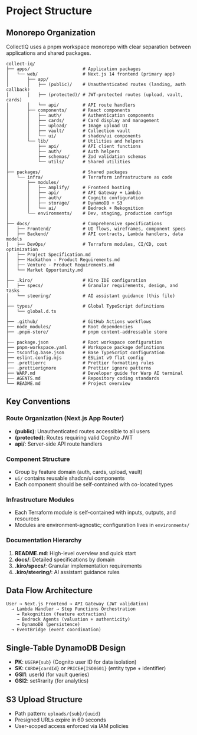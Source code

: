 # Project Structure

## Monorepo Organization

CollectIQ uses a pnpm workspace monorepo with clear separation between applications and shared packages.

```
collect-iq/
├── apps/                    # Application packages
│   └── web/                 # Next.js 14 frontend (primary app)
│       ├── app/
│       │   ├── (public)/    # Unauthenticated routes (landing, auth callback)
│       │   ├── (protected)/ # JWT-protected routes (upload, vault, cards)
│       │   └── api/         # API route handlers
│       ├── components/      # React components
│       │   ├── auth/        # Authentication components
│       │   ├── cards/       # Card display and management
│       │   ├── upload/      # Image upload UI
│       │   ├── vault/       # Collection vault
│       │   └── ui/          # shadcn/ui components
│       └── lib/             # Utilities and helpers
│           ├── api/         # API client functions
│           ├── auth/        # Auth helpers
│           ├── schemas/     # Zod validation schemas
│           └── utils/       # Shared utilities
│
├── packages/                # Shared packages
│   └── infra/               # Terraform infrastructure as code
│       ├── modules/
│       │   ├── amplify/     # Frontend hosting
│       │   ├── api/         # API Gateway + Lambda
│       │   ├── auth/        # Cognito configuration
│       │   ├── storage/     # DynamoDB + S3
│       │   └── ai/          # Bedrock + Rekognition
│       └── environments/    # Dev, staging, production configs
│
├── docs/                    # Comprehensive specifications
│   ├── Frontend/            # UI flows, wireframes, component specs
│   ├── Backend/             # API contracts, Lambda handlers, data models
│   ├── DevOps/              # Terraform modules, CI/CD, cost optimization
│   ├── Project Specification.md
│   ├── Hackathon - Product Requirements.md
│   ├── Venture - Product Requirements.md
│   └── Market Opportunity.md
│
├── .kiro/                   # Kiro IDE configuration
│   ├── specs/               # Granular requirements, design, and tasks
│   └── steering/            # AI assistant guidance (this file)
│
├── types/                   # Global TypeScript definitions
│   └── global.d.ts
│
├── .github/                 # GitHub Actions workflows
├── node_modules/            # Root dependencies
├── .pnpm-store/             # pnpm content-addressable store
│
├── package.json             # Root workspace configuration
├── pnpm-workspace.yaml      # Workspace package definitions
├── tsconfig.base.json       # Base TypeScript configuration
├── eslint.config.mjs        # ESLint v9 flat config
├── .prettierrc              # Prettier formatting rules
├── .prettierignore          # Prettier ignore patterns
├── WARP.md                  # Developer guide for Warp AI terminal
├── AGENTS.md                # Repository coding standards
└── README.md                # Project overview
```

## Key Conventions

### Route Organization (Next.js App Router)

- **(public)**: Unauthenticated routes accessible to all users
- **(protected)**: Routes requiring valid Cognito JWT
- **api/**: Server-side API route handlers

### Component Structure

- Group by feature domain (auth, cards, upload, vault)
- `ui/` contains reusable shadcn/ui components
- Each component should be self-contained with co-located types

### Infrastructure Modules

- Each Terraform module is self-contained with inputs, outputs, and resources
- Modules are environment-agnostic; configuration lives in `environments/`

### Documentation Hierarchy

1. **README.md**: High-level overview and quick start
2. **docs/**: Detailed specifications by domain
3. **.kiro/specs/**: Granular implementation requirements
4. **.kiro/steering/**: AI assistant guidance rules

## Data Flow Architecture

```
User → Next.js Frontend → API Gateway (JWT validation)
  → Lambda Handler → Step Functions Orchestration
    → Rekognition (feature extraction)
    → Bedrock Agents (valuation + authenticity)
    → DynamoDB (persistence)
  → EventBridge (event coordination)
```

## Single-Table DynamoDB Design

- **PK**: `USER#{sub}` (Cognito user ID for data isolation)
- **SK**: `CARD#{cardId}` or `PRICE#{ISO8601}` (entity type + identifier)
- **GSI1**: userId (for vault queries)
- **GSI2**: set#rarity (for analytics)

## S3 Upload Structure

- Path pattern: `uploads/{sub}/{uuid}`
- Presigned URLs expire in 60 seconds
- User-scoped access enforced via IAM policies
